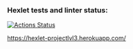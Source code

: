 ### Hexlet tests and linter status:
[![Actions Status](https://github.com/NeoSolution1998/php-project-lvl3/workflows/hexlet-check/badge.svg)](https://github.com/NeoSolution1998/php-project-lvl3/actions)


https://hexlet-projectlvl3.herokuapp.com/
